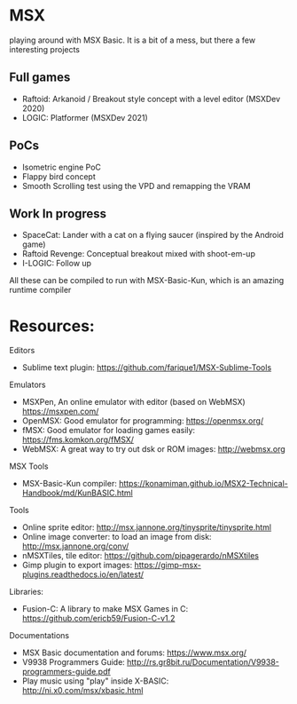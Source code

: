 # MSX
playing around with MSX Basic. It is a bit of a mess, but there a few interesting projects

## Full games
* Raftoid: Arkanoid / Breakout style concept with a level editor (MSXDev 2020)
* LOGIC: Platformer (MSXDev 2021)

## PoCs
* Isometric engine PoC
* Flappy bird concept
* Smooth Scrolling test using the VPD and remapping the VRAM

## Work In progress
* SpaceCat: Lander with a cat on a flying saucer (inspired by the Android game) 
* Raftoid Revenge: Conceptual breakout mixed with shoot-em-up
* I-LOGIC: Follow up

All these can be compiled to run with MSX-Basic-Kun, which is an amazing runtime compiler

# Resources:

Editors
* Sublime text plugin: https://github.com/farique1/MSX-Sublime-Tools

Emulators
* MSXPen, An online emulator with editor (based on WebMSX) https://msxpen.com/
* OpenMSX: Good emulator for programming: https://openmsx.org/
* fMSX: Good emulator for loading games easily: https://fms.komkon.org/fMSX/
* WebMSX: A great way to try out dsk or ROM images: http://webmsx.org

MSX Tools
* MSX-Basic-Kun compiler: https://konamiman.github.io/MSX2-Technical-Handbook/md/KunBASIC.html

Tools
* Online sprite editor: http://msx.jannone.org/tinysprite/tinysprite.html
* Online image converter: to load an image from disk: http://msx.jannone.org/conv/
* nMSXTiles, tile editor: https://github.com/pipagerardo/nMSXtiles
* Gimp plugin to export images: https://gimp-msx-plugins.readthedocs.io/en/latest/

Libraries:
* Fusion-C: A library to make MSX Games in C: https://github.com/ericb59/Fusion-C-v1.2

Documentations
* MSX Basic documentation and forums: https://www.msx.org/
* V9938 Programmers Guide: http://rs.gr8bit.ru/Documentation/V9938-programmers-guide.pdf
* Play music using "play" inside X-BASIC: http://ni.x0.com/msx/xbasic.html
